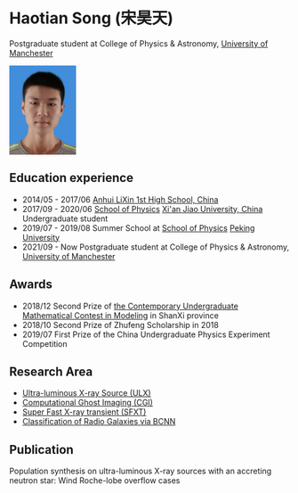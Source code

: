 # Haotian Song (宋昊天)

Postgraduate student at College of Physics & Astronomy, [University of Manchester](https://www.manchester.ac.uk/)

<img src="./pics/ServerAvatarImage.jpg" 
width = "120" 
div align=center />
## Education experience
* 2014/05 - 2017/06 [Anhui LiXin 1st High School, China](http://www.lxxdyzx.com/)
* 2017/09 - 2020/06 [School of Physics](http://phych.xjtu.edu.cn/English/Home.htm) [Xi'an Jiao University, China](http://en.xjtu.edu.cn/) Undergraduate student
* 2019/07 - 2019/08 Summer School at [School of Physics](http://english.phy.pku.edu.cn/) [Peking University](http://english.pku.edu.cn/)
* 2021/09 - Now Postgraduate student at College of Physics & Astronomy, [University of Manchester](https://www.manchester.ac.uk/)

## Awards
* 2018/12 Second Prize of [the Contemporary Undergraduate Mathematical Contest in Modeling](http://en.mcm.edu.cn/) in ShanXi province 
* 2018/10 Second Prize of Zhufeng Scholarship in 2018
* 2019/07 First Prize of the China Undergraduate Physics Experiment Competition

## Research Area
* [Ultra-luminous X-ray Source (ULX)](https://haotian-song.github.io/ULX/)
* [Computational Ghost Imaging (CGI)](https://haotian-song.github.io/CGI/)
* [Super Fast X-ray transient (SFXT)](https://haotian-song.github.io/SFXT/)
* [Classification of Radio Galaxies via BCNN](https://haotian-song.github.io/BCNN/)


## Publication
Population synthesis on ultra-luminous X-ray sources with an accreting neutron star: Wind Roche-lobe overflow cases


